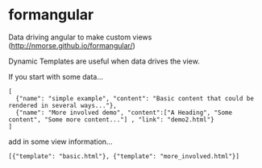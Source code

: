 formangular
===========

Data driving angular to make custom views (http://nmorse.github.io/formangular/)

Dynamic Templates are useful when data drives the view.

If you start with some data...
```
[
  {"name": "simple example", "content": "Basic content that could be rendered in several ways..."},
  {"name": "More involved demo", "content":["A Heading", "Some content", "Some more content..."] , "link": "demo2.html"}
]
```

add in some view information...
```
[{"template": "basic.html"}, {"template": "more_involved.html"}]
``` 

